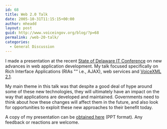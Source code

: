 ```yaml
---
id: 68
title: Web 2.0 Talk
date: 2005-10-31T11:15:15+00:00
author: mheadd
layout: post
guid: http://www.voiceingov.org/blog/?p=68
permalink: /web-20-talk/
categories:
  - General Discussion
---
```

I made a presentation at the recent  [State of Delaware IT Conference](http://deitconference.state.de.us/DTC/DTCRegister.nsf/?open) on new advances in web application development. My talk focused specifically on Rich Interface Applications (RIAs "“ i.e., AJAX), web services and [VoiceXML 2.1](http://www.w3.org/TR/2004/WD-voicexml21-20040323/).

My main theme in this talk was that despite a good deal of hype around some of these new technologies, they will ultimately have an impact on the way that applications are developed and maintained. Governments need to think about how these changes will affect them in the future, and also look for opportunities to exploit these new approaches to their benefit today.

A copy of my presentation can be [obtained here](http://deitconference.state.de.us/DTC/DTCRegister.nsf/f2f224ee493cecc685256e4e0058c1d9/5524eb81041dedad852570a00042baa8/$FILE/Web%20Application%20Development.ppt) (PPT format). Any feedback or reactions are welcome.